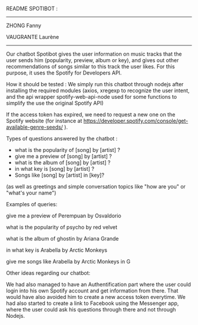README SPOTIBOT :

------------------------
ZHONG Fanny

VAUGRANTE Laurène

------------------------

Our chatbot Spotibot gives the user information on music tracks that the user sends him (popularity, preview, album or key), and gives out other recommendations of songs similar to this track the user likes.
For this purpose, it uses the Spotify for Developers API.

How it should be tested : 
We simply run this chatbot through nodejs after installing the required modules (axios, xregexp to recognize the user intent, and the api wrapper spotify-web-api-node used for some functions to simplify the use the original Spotify API) 

If the access token has expired, we need to request a new one on the Spotify website (for instance at https://developer.spotify.com/console/get-available-genre-seeds/
).

Types of questions answered by the chatbot : 

- what is the popularity of [song] by [artist] ?
- give me a preview of [song] by [artist] ?
- what is the album of [song] by [artist] ?
- in what key is [song] by [artist] ?
- Songs like [song] by [artist] in [key]?

(as well as greetings and simple conversation topics like "how are you" or "what's your name")

Examples of queries:

give me a preview of Perempuan by Osvaldorio

what is the popularity of psycho by red velvet

what is the album of ghostin by Ariana Grande

in what key is Arabella by Arctic Monkeys

give me songs like Arabella by Arctic Monkeys in G


Other ideas regarding our chatbot:

We had also managed to have an Authentification part where the user could login into his own Spotify account and get information from there.
That would have also avoided him to create a new access token everytime.
We had also started to create a link to Facebook using the Messenger app, where the user could ask his questions through there and not through Nodejs.
